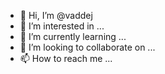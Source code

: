 - 👋 Hi, I’m @vaddej
- 👀 I’m interested in ...
- 🌱 I’m currently learning ...
- 💞️ I’m looking to collaborate on ...
- 📫 How to reach me ...

<!---
vaddej/vaddej is a ✨ special ✨ repository because its `README.md` (this file) appears on your GitHub profile.
You can click the Preview link to take a look at your changes.
--->
